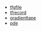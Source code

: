 - [tfgfile](https://github.com/gaoxinge/machine-learning/tree/master/tensorflow/other/tfgfile)
- [tfrecord](https://github.com/gaoxinge/machine-learning/tree/master/tensorflow/other/tfrecord)
- [gradienttape](https://github.com/gaoxinge/machine-learning/tree/master/tensorflow/other/gradienttape)
- [pde](https://github.com/gaoxinge/machine-learning/tree/master/tensorflow/other/pde)